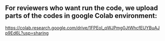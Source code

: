 ## For reviewers who want run the code, we upload parts of the codes in google Colab environment:
https://colab.research.google.com/drive/1FPEoI_qWJPmg0JtWhcfEUYBuAJp9Ed6L?usp=sharing
